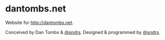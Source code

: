 dantombs.net
============

Website for http://dantombs.net.

Conceived by Dan Tombs & [@sndrs](https://twitter.com/asanders). 
Designed & programmed by [@sndrs](https://twitter.com/asanders).
